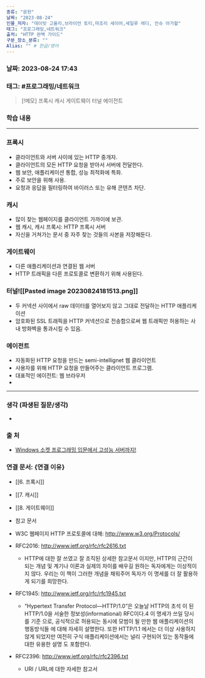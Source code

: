 ```yaml
---
종류: "문헌"
날짜: "2023-08-24"
인물_저자: "데이빗 고울리,브라이언 토티,마조리 세이어,세일루 레디, 안슈 아가왈"
태그: "프로그래밍,네트워크"
출처: "HTTP 완벽 가이드"
구분_장소_분류: ""
Alias: "" # 한글/영어
---
```


### 날짜: 2023-08-24 17:43
### 태그: #프로그래밍/네트워크

>[!메모]
> 프록시
> 캐시
> 게이트웨이
> 터널
> 에이전트

### 학습 내용
---
### 프록시
- 클라이언트와 서버 사이에 있는 HTTP 중개자.
- 클라이언트의 모든 HTTP 요청을 받아서 서버에 전달한다.
- 웹 보안, 애플리케이션 통합, 성능 최적화에 특화.
- 주로 보안을 위해 사용.
- 요청과 응답을 필터링하여 바이러스 또는 유해 콘텐츠 차단.
### 캐시
- 많이 찾는 웹페이지를 클라이언트 가까이에 보관.
- 웹 캐시, 캐시 프록시: HTTP 프록시 서버
- 자신을 거쳐가는 문서 중 자주 찾는 것들의 사본을 저장해둔다.
### 게이트웨이
- 다른 애플리케이션과 연결된 웹 서버
- HTTP 트래픽을 다른 프로토콜로 변환하기 위해 사용된다.
### 터널![[Pasted image 20230824181513.png]]
- 두 커넥션 사이에서 raw 데이터를 열어보지 않고 그대로 전달하는 HTTP 애플리케이션
- 암호화된 SSL 트래픽을 HTTP 커넥션으로 전송함으로써 웹 트래픽만 허용하는 사내 방화벽을 통과시킬 수 있음.
### 에이전트
- 자동화된 HTTP 요청을 만드는 semi-intellignet 웹 클라이언트
- 사용자를 위해 HTTP 요청을 만들어주는 클라이언트 프로그램.
- 대표적인 에이전트: 웹 브라우저
- 

---
### 생각 (파생된 질문/생각)
- 
### 출 처
- [Windows 소켓 프로그래밍 입문에서 고성능 서버까지! ](https://www.inflearn.com/course/%EC%9C%88%EB%8F%84%EC%9A%B0-%EC%86%8C%EC%BC%93-%EC%9E%85%EB%AC%B8-%EA%B3%A0%EC%84%B1%EB%8A%A5-%EC%84%9C%EB%B2%84)

### 연결 문서: {연결 이유}
- [[6. 프록시]]
- [[7. 캐시]]
- [[8. 게이트웨이]]

- 참고 문서
- W3C 웹페이지 HTTP 프로토콜에 대해: http://www.w3.org/Protocols/
- RFC2016: http://www.ietf.org/rfc/rfc2616.txt
	- HTTP에 대한 잘 쓰였고 잘 조직된 상세한 참고문서 이지만, HTTP의 근간이 되는 개념 및 계기나 이론과 실제의 차이를 배우길 원하는 독자에게는 이상적이지 않다. 우리는 이 책이 그러한 개념을 채워주어 독자가 이 명세를 더 잘 활용하게 되기를 희망한다.
- RFC1945: http://www.ietf.org/rfc/rfc1945.txt
	- “Hypertext Transfer Protocol—HTTP/1.0”은 오늘날 HTTP의 초석 이 된 HTTP/1.0을 서술한 정보성(informational) RFC이다.4 이 명세가 쓰일 당시를 기준 으로, 공식적으로 허용되는 동시에 모범이 될 만한 웹 애플리케이션의 행동방식들 에 대해 자세히 설명한다. 또한 HTTP/1.1 에서는 더 이상 사용하지 않게 되었지만 여전히 구식 애플리케이션에서는 널리 구현되어 있는 동작들에 대한 유용한 설명 도 포함한다.
- RFC2396: http://www.ietf.org/rfc/rfc2396.txt
	- URI / URL에 대한 자세한 참고서